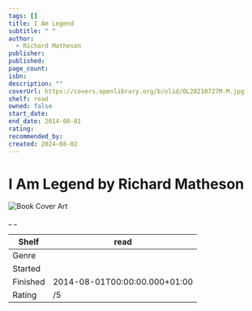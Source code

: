 ```yaml
---
tags: []
title: I Am Legend
subtitle: " "
author:
  - Richard Matheson
publisher: 
published: 
page_count: 
isbn: 
description: ""
coverUrl: https://covers.openlibrary.org/b/olid/OL28210727M-M.jpg
shelf: read
owned: false
start_date: 
end_date: 2014-08-01
rating: 
recommended_by: 
created: 2024-08-02
---
```


# I Am Legend by Richard Matheson

![Book Cover Art](https://covers.openlibrary.org/b/olid/OL28210727M-M.jpg)

_ _

| Shelf | read |
| --- | --- |
| Genre |  |
| Started |  |
| Finished | 2014-08-01T00:00:00.000+01:00 |
| Rating | /5 |

